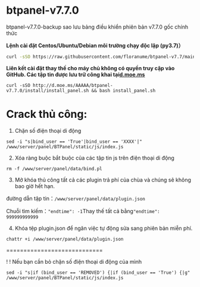 # btpanel-v7.7.0
btpanel-v7.7.0-backup sao lưu bảng điều khiển phiên bản v7.7.0 gốc chính thức

**Lệnh cài đặt Centos/Ubuntu/Debian môi trường chạy độc lập (py3.7)）**

```Bash
curl -sSO https://raw.githubusercontent.com/floranume/btpanel-v7.7/main/install/install_panel.sh && bash install_panel.sh
```

**Liên kết cài đặt thay thế cho máy chủ không có quyền truy cập vào GitHub. Các tập tin được lưu trữ công khai tại[d.moe.ms](http://d.moe.ms/?btpanel-v7.7.0)**

```
curl -sSO http://d.moe.ms/AAAAA/btpanel-v7.7.0/install/install_panel.sh && bash install_panel.sh
```

# Crack thủ công:

1. Chặn số điện thoại di động

```
sed -i "s|bind_user == 'True'|bind_user == 'XXXX'|" /www/server/panel/BTPanel/static/js/index.js
```

2. Xóa ràng buộc bắt buộc của các tập tin js trên điện thoại di động

```
rm -f /www/server/panel/data/bind.pl
```

3. Mở khóa thủ công tất cả các plugin trả phí của chùa và chúng sẽ không bao giờ hết hạn.

đường dẫn tập tin：`/www/server/panel/data/plugin.json`

Chuỗi tìm kiếm：`"endtime": -1`Thay thế tất cả bằng`"endtime": 999999999999`

4. Khóa tệp plugin.json để ngăn việc tự động sửa sang phiên bản miễn phí.

```
chattr +i /www/server/panel/data/plugin.json
```

============================

! ! Nếu bạn cần bỏ chặn số điện thoại di động của mình

```
sed -i "s|if (bind_user == 'REMOVED') {|if (bind_user == 'True') {|g" /www/server/panel/BTPanel/static/js/index.js
```
